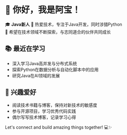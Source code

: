 <!--
## Hi there 👋
**xzk-abao/xzk-abao** is a ✨ _special_ ✨ repository because its `README.md` (this file) appears on your GitHub profile.

Here are some ideas to get you started:

- 🔭 I’m currently working on ...
- 🌱 I’m currently learning ...
- 👯 I’m looking to collaborate on ...
- 🤔 I’m looking for help with ...
- 💬 Ask me about ...
- 📫 How to reach me: ...
- 😄 Pronouns: ...
- ⚡ Fun fact: ...
-->
# 👋 你好，我是阿宝！

🎓 **Java新人** 
📍 热爱技术，专注于Java开发，同时涉猎Python  
🚀 希望在技术领域不断探索，与志同道合的伙伴共同成长  

## 📚 最近在学习
- 深入学习Java高并发与分布式系统  
- 探索Python在数据分析与自动化脚本中的应用  
- 研究Java在AI领域的发展


## 🌱 兴趣爱好
- 阅读技术书籍与博客，保持对新技术的敏感度  
- 参与开源项目，学习优秀代码实践  
- 偶尔写写技术博客，记录学习心得  

Let's connect and build amazing things together! 💻✨
